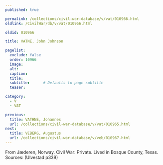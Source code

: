 ```yaml
---
published: true

permalink: /collections/civil-war-database/v/vat/010966.html
oldlink: /CivilWar/db/v/vat/010966.html

oldid: 010966

title: VATNE, John Johnson

pagelist:
  exclude: false
  order: 10966
  image: 
  alt:
  caption:
  title:
  subtitle:      # Defaults to page subtitle
  teaser:

category: 
  - V 
  - VAT

previous:
  title: VATHNE, Johannes
  url: /collections/civil-war-database/v/vat/010965.html  
next:
  title: VEBERG, Augustus
  url: /collections/civil-war-database/v/veb/010967.html   
---
```

From J&aelig;deren, Norway. Civil War: Private. Lived in Bosque County, Texas. Sources: (Ulvestad p339)